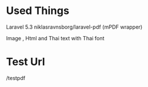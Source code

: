 Used Things
===========================


Laravel 5.3
niklasravnsborg/laravel-pdf
(mPDF wrapper)


Image , Html and Thai text with Thai font 



Test Url 
=================

/testpdf
